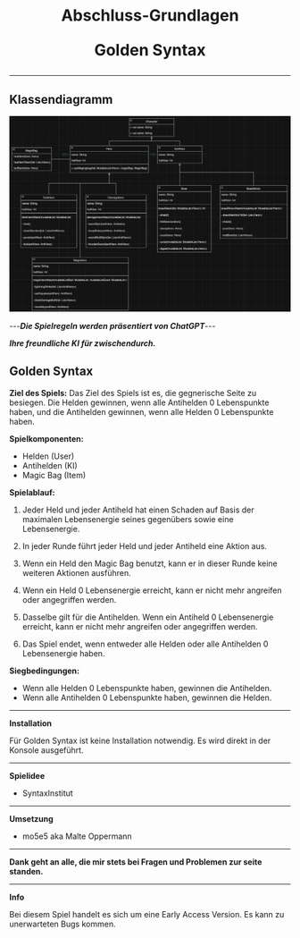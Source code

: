  
<!--suppress HtmlDeprecatedAttribute -->
<h1 align="center">Abschluss-Grundlagen 

Golden Syntax</h1>
___
**Klassendiagramm**
-

<img width="2262" alt="Golden Syntax" src="image/Golden Syntax.png">

---***Die Spielregeln werden präsentiert von ChatGPT***---

***Ihre freundliche KI für zwischendurch.***


**Golden Syntax**
-

**Ziel des Spiels:**
Das Ziel des Spiels ist es, die gegnerische Seite zu besiegen. Die Helden gewinnen, wenn alle Antihelden 0 Lebenspunkte haben, und die Antihelden gewinnen, wenn alle Helden 0 Lebenspunkte haben.

**Spielkomponenten:**
- Helden (User)
- Antihelden (KI)
- Magic Bag (Item)

**Spielablauf:**
1. Jeder Held und jeder Antiheld hat einen Schaden auf Basis der maximalen Lebensenergie seines gegenübers sowie eine Lebensenergie.

2. In jeder Runde führt jeder Held und jeder Antiheld eine Aktion aus.

3. Wenn ein Held den Magic Bag benutzt, kann er in dieser Runde keine weiteren Aktionen ausführen.

4. Wenn ein Held 0 Lebensenergie erreicht, kann er nicht mehr angreifen oder angegriffen werden.

5. Dasselbe gilt für die Antihelden. Wenn ein Antiheld 0 Lebensenergie erreicht, kann er nicht mehr angreifen oder angegriffen werden.

6. Das Spiel endet, wenn entweder alle Helden oder alle Antihelden 0 Lebensenergie haben.

**Siegbedingungen:**
- Wenn alle Helden 0 Lebenspunkte haben, gewinnen die Antihelden.
- Wenn alle Antihelden 0 Lebenspunkte haben, gewinnen die Helden.

___
**Installation**

Für Golden Syntax ist keine Installation notwendig. Es wird direkt in der Konsole ausgeführt.

---
**Spielidee**
- SyntaxInstitut
---
**Umsetzung**
- mo5e5 aka Malte Oppermann
___
**Dank geht an alle, die mir stets bei Fragen und Problemen zur seite standen.**
___
**Info**

Bei diesem Spiel handelt es sich um eine Early Access Version. Es kann zu unerwarteten Bugs kommen.
